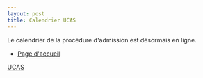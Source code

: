 ```yaml
---
layout: post
title: Calendrier UCAS
---
```


Le calendrier de la procédure d'admission est désormais en ligne.

- [Page d'accueil](https://www.ucas.com/events/completed-2020-entry-ucas-undergraduate-applications-can-be-submitted-ucas-348811)

[UCAS](/img/Calendrier_UCAS.pdf)